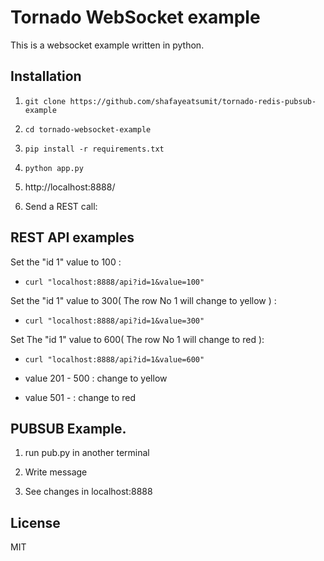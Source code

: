# Tornado WebSocket example

This is a websocket example written in python.

## Installation

1. `git clone https://github.com/shafayeatsumit/tornado-redis-pubsub-example`

2. `cd tornado-websocket-example`

3. `pip install -r requirements.txt`

4. `python app.py`

5. http://localhost:8888/


6. Send a REST call:


## REST API examples

Set the "id 1" value to 100 :
- `curl "localhost:8888/api?id=1&value=100"`

Set the "id 1" value to 300( The row No 1 will change to yellow ) :
- `curl "localhost:8888/api?id=1&value=300"`

Set The "id 1" value to 600( The row No 1 will change to red ):
- `curl "localhost:8888/api?id=1&value=600"`

- value 201 - 500 : change to yellow
- value 501 - : change to red

## PUBSUB Example.
1. run pub.py in another terminal

2. Write message 

3. See changes in localhost:8888
## License

MIT
